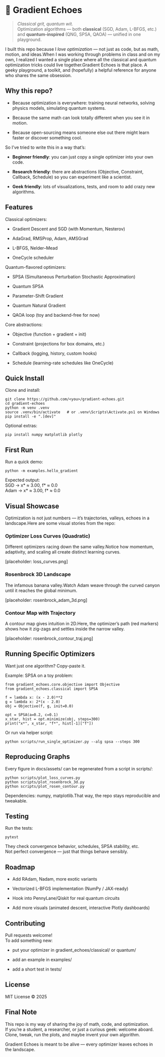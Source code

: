 # 🌌 Gradient Echoes
> *Classical grit, quantum wit.*  
Optimization algorithms — both **classical** (SGD, Adam, L-BFGS, etc.) and **quantum-inspired** (QNG, SPSA, QAOA) — unified in one playground.


I built this repo because I _love optimization_ — not just as code, but as math, motion, and ideas.When I was working through problems in class and on my own, I realized I wanted a single place where all the classical and quantum optimization tricks could live together.Gradient Echoes is that place. A geeky playground, a toolkit, and (hopefully) a helpful reference for anyone who shares the same obsession.

Why this repo?
--------------

*   Because optimization is everywhere: training neural networks, solving physics models, simulating quantum systems.
    
*   Because the same math can look totally different when you see it in motion.
    
*   Because open-sourcing means someone else out there might learn faster or discover something cool.
    

So I’ve tried to write this in a way that’s:

*   **Beginner friendly**: you can just copy a single optimizer into your own code.
    
*   **Research friendly**: there are abstractions (Objective, Constraint, Callback, Schedule) so you can experiment like a scientist.
    
*   **Geek friendly**: lots of visualizations, tests, and room to add crazy new algorithms.
    

Features
--------

Classical optimizers:

*   Gradient Descent and SGD (with Momentum, Nesterov)
    
*   AdaGrad, RMSProp, Adam, AMSGrad
    
*   L-BFGS, Nelder–Mead
    
*   OneCycle scheduler
    

Quantum-flavored optimizers:

*   SPSA (Simultaneous Perturbation Stochastic Approximation)
    
*   Quantum SPSA
    
*   Parameter-Shift Gradient
    
*   Quantum Natural Gradient
    
*   QAOA loop (toy and backend-free for now)
    

Core abstractions:

*   Objective (function + gradient + init)
    
*   Constraint (projections for box domains, etc.)
    
*   Callback (logging, history, custom hooks)
    
*   Schedule (learning-rate schedules like OneCycle)
    

Quick Install
-------------

Clone and install:
```
git clone https://github.com/<you>/gradient-echoes.git
cd gradient-echoes
python -m venv .venv
source .venv/bin/activate   # or .venv\Scripts\Activate.ps1 on Windows
pip install -e ".[dev]"
```
Optional extras:
```
pip install numpy matplotlib plotly
```

First Run
---------

Run a quick demo:
```
python -m examples.hello_gradient
```
Expected output:<br>
SGD -> x\* ≈ 3.00, f\* ≈ 0.0<br>
Adam -> x\* ≈ 3.00, f\* ≈ 0.0

Visual Showcase
---------------

Optimization is not just numbers — it’s trajectories, valleys, echoes in a landscape.Here are some visual stories from the repo:

### Optimizer Loss Curves (Quadratic)

Different optimizers racing down the same valley.Notice how momentum, adaptivity, and scaling all create distinct learning curves.

\[placeholder: loss\_curves.png\]

### Rosenbrock 3D Landscape

The infamous banana valley.Watch Adam weave through the curved canyon until it reaches the global minimum.

\[placeholder: rosenbrock\_adam\_3d.png\]

### Contour Map with Trajectory

A contour map gives intuition in 2D.Here, the optimizer’s path (red markers) shows how it zig-zags and settles inside the narrow valley.

\[placeholder: rosenbrock\_contour\_traj.png\]

Running Specific Optimizers
---------------------------

Want just one algorithm? Copy-paste it.

Example: SPSA on a toy problem:
```
from gradient_echoes.core.objective import Objective
from gradient_echoes.classical import SPSA

f = lambda x: (x - 2.0)**2
g = lambda x: 2*(x - 2.0)
obj = Objective(f, g, init=0.0)

opt = SPSA(a=0.2, c=0.1)
x_star, hist = opt.minimize(obj, steps=300)
print("x*", x_star, "f*", hist[-1]["f"])
```
Or run via helper script:
```
python scripts/run_single_optimizer.py --alg spsa --steps 300
```

Reproducing Graphs
------------------

Every figure in docs/assets/ can be regenerated from a script in scripts/:
```
python scripts/plot_loss_curves.py
python scripts/plot_rosenbrock_3d.py
python scripts/plot_rosen_contour.py
```
Dependencies: numpy, matplotlib.That way, the repo stays reproducible and tweakable.

Testing
-------

Run the tests:
```
pytest
```

They check convergence behavior, schedules, SPSA stability, etc.<br>
Not perfect convergence — just that things behave sensibly.

Roadmap
-------

*   Add RAdam, Nadam, more exotic variants
    
*   Vectorized L-BFGS implementation (NumPy / JAX-ready)
    
*   Hook into PennyLane/Qiskit for real quantum circuits
    
*   Add more visuals (animated descent, interactive Plotly dashboards)
    

Contributing
------------

Pull requests welcome!<br>
To add something new:

*   put your optimizer in gradient\_echoes/classical/ or quantum/
    
*   add an example in examples/
    
*   add a short test in tests/
    

License
-------

MIT License © 2025

Final Note
----------

This repo is my way of sharing the joy of math, code, and optimization.<br>
If you’re a student, a researcher, or just a curious geek: welcome aboard.<br>
Clone, tweak, run the plots, and maybe invent your own algorithm.

Gradient Echoes is meant to be alive — every optimizer leaves echoes in the landscape.
